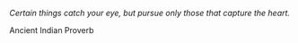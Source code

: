 <i>Certain things catch your eye, but pursue only those that capture the heart.</i>

 Ancient Indian Proverb